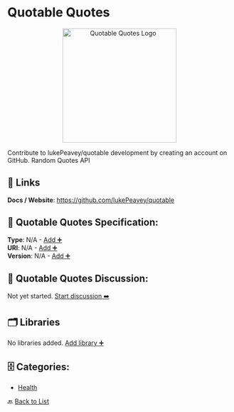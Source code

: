 # Quotable Quotes
<p align="center">
    <img width="256" src="https://raw.githubusercontent.com/apis-list/apis-list/main/apis/quotable-quotes/logo_256x256.png" alt="Quotable Quotes Logo"/>
</p>
Contribute to lukePeavey/quotable development by creating an account on GitHub. Random Quotes API

##  🔗 Links
**Docs / Website**: https://github.com/lukePeavey/quotable

## 🧬 Quotable Quotes Specification:
**Type**: N/A - [Add ➕](https://github.com/apis-list/apis-list/edit/main/apis.yaml#L16212)  
**URI**: N/A - [Add ➕](https://github.com/apis-list/apis-list/edit/main/apis.yaml#L16212)  
**Version**: N/A - [Add ➕](https://github.com/apis-list/apis-list/edit/main/apis.yaml#L16212)

## 💬 Quotable Quotes Discussion:
Not yet started. [Start discussion ➡️](https://github.com/apis-list/apis-list/discussions/new)

## 🗂️ Libraries

No libraries added. [Add library ➕](https://github.com/apis-list/apis-list/edit/main/apis.yaml#L16212)    


## 🗄️ Categories:
- [Health](https://github.com/apis-list/apis-list#health-)

🔙  [Back to List](https://github.com/apis-list/apis-list)
